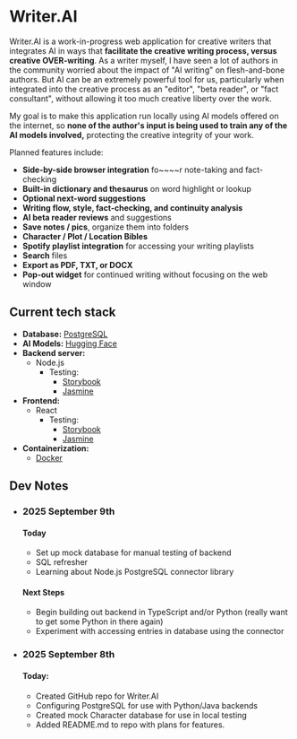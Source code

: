 # Writer.AI

Writer.AI is a work-in-progress web application for creative writers
that integrates AI in ways that **facilitate the creative writing process,
versus creative OVER-writing**.  As a writer myself, I have seen a lot
of authors in the community worried about the impact of "AI writing" on
flesh-and-bone authors.  But AI can be an extremely powerful tool for us, 
particularly when integrated into the creative process as an "editor",
"beta reader", or "fact consultant", without allowing it too much
creative liberty over the work.

My goal is to make this application run locally using AI models offered
on the internet, so **none of the author's input is being used to train any 
of the AI models involved,** protecting the creative integrity of your work.  


Planned features include:

* **Side-by-side browser integration** fo~~~~r note-taking and fact-checking
* **Built-in dictionary and thesaurus** on word highlight or lookup
* **Optional next-word suggestions**
* **Writing flow, style, fact-checking, and continuity analysis**
* **AI beta reader reviews** and suggestions
* **Save notes / pics**, organize them into folders
* **Character / Plot / Location Bibles**
* **Spotify playlist integration** for accessing your writing playlists
* **Search** files
* **Export as PDF, TXT, or DOCX**
* **Pop-out widget** for continued writing without focusing on the web window


## Current tech stack
* **Database:** [PostgreSQL](https://www.postgresql.org)
* **AI Models:** [Hugging Face](https://huggingface.co/models)
* **Backend server:**
    * Node.js
        * Testing:
            * [Storybook](https://storybook.js.org)
            * [Jasmine](https://jasmine.github.io)
* **Frontend:**
    * React
        * Testing:
            * [Storybook](https://storybook.js.org)
            * [Jasmine](https://jasmine.github.io) 
* **Containerization:**
    * [Docker](https://www.docker.com)


## Dev Notes

* ### 2025 September 9th
    #### Today
    * Set up mock database for manual testing of backend
    * SQL refresher
    * Learning about Node.js PostgreSQL connector library

    #### Next Steps
    * Begin building out backend in TypeScript and/or Python 
      (really want to get some Python in there again)
    * Experiment with accessing entries in database using the connector


* ### 2025 September 8th
    #### Today:
    * Created GitHub repo for Writer.AI
    * Configuring PostgreSQL for use with Python/Java backends
    * Created mock Character database for use in local testing
    * Added README.md to repo with plans for features.
